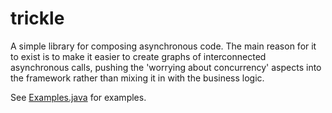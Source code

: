 trickle
=======

A simple library for composing asynchronous code. The main reason for it to exist is to make it
easier to create graphs of interconnected asynchronous calls, pushing the 'worrying about
concurrency' aspects into the framework rather than mixing it in with the business logic.

See [Examples.java](src/examples/java/com/spotify/trickle/example/Examples.java) for examples.



